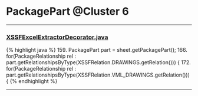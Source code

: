 # PackagePart @Cluster 6

***

### [XSSFExcelExtractorDecorator.java](https://searchcode.com/codesearch/view/111785572/)
{% highlight java %}
159. PackagePart part = sheet.getPackagePart();
166.    for(PackageRelationship rel : part.getRelationshipsByType(XSSFRelation.DRAWINGS.getRelation())) {
172.    for(PackageRelationship rel : part.getRelationshipsByType(XSSFRelation.VML_DRAWINGS.getRelation())) {
{% endhighlight %}

***

